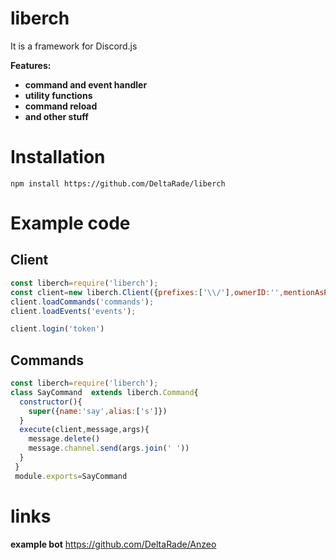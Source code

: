 # liberch
It is a framework for Discord.js

**Features:**
  * **command and event handler**
  * **utility functions**
  * **command  reload**
  * **and other stuff**

# Installation 
`npm install https://github.com/DeltaRade/liberch`

# Example code

## Client
```javascript
const liberch=require('liberch');
const client=new liberch.Client({prefixes:['\\/'],ownerID:'',mentionAsPrefix:false});
client.loadCommands('commands');
client.loadEvents('events');

client.login('token') 
```
## Commands
```javascript
const liberch=require('liberch');
class SayCommand  extends liberch.Command{
  constructor(){
    super({name:'say',alias:['s']})
  }
  execute(client,message,args){
    message.delete()
    message.channel.send(args.join(' '))
  }
 }
 module.exports=SayCommand
 ```
 # links
 **example bot** https://github.com/DeltaRade/Anzeo
